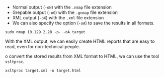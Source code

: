 - Normal output (`-oN`) with the `.nmap` file extension
- Grepable output (`-oG`) with the `.gnmap` file extension
- XML output (`-oX`) with the `.xml` file extension
- We can also specify the option (`-oA`) to save the results in all formats.

```shell-session
sudo nmap 10.129.2.28 -p- -oA target
```
With the XML output, we can easily create HTML reports that are easy to read, even for non-technical people.

o convert the stored results from XML format to HTML, we can use the tool `xsltproc`.

```shell-session
xsltproc target.xml -o target.html
```
